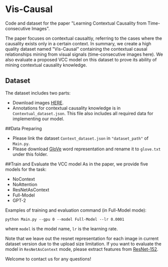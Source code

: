 # Vis-Causal
Code and dataset for the paper "Learning Contextual Causality from Time-consecutive Images".

The paper focuses on contextual causaltiy, referring to the cases where the causality exists only in a certain context. In summary, we create a high quality dataset named "Vis-Causal" containing the contextual causal relationships mining from visual signals (time-consecutive images here).
We also evaluate a proposed VCC model on this dataset to prove its ability of mining contextual causality knowledge.

## Dataset
The dataset includes two parts:

* Download images [HERE](https://mycuhk-my.sharepoint.com/:f:/g/personal/1155160328_link_cuhk_edu_hk/EofV9h11SnZKhR8NtHX-o4YBTooSa5QxHiuQPg9bG1_eaQ?e=0EYLe2).
* Annotations for contextual causality knowledge is in `Contextual_dataset.json`. This file also includes all required data for implementing our model.

##Data Preparing
* Please link the dataset `Context_dataset.json` in `"dataset_path"` of `Main.py`. 
* Please download [GloVe](http://nlp.stanford.edu/data/wordvecs/glove.6B.zip) word representation and rename it to `glove.txt` under this folder. 

##Train and Evaluate the VCC model
As in the paper, we provide five models for the task:  

- NoContext
- NoAttention
- ResNetAsContext
- Full-Model
- GPT-2

Examples of training and evaluation command (in Full-Model mode):  
```
python Main.py --gpu 0 --model Full-Model --lr 0.0001
```
where `model` is the model name, `lr` is the learning rate.

Note that we leave out the resnet representation for each image in current dataset version due to the upload size limitation.
If you want to evaluate the model in `ResNetAsContext` mode, please extract features from [ResNet-152](https://github.com/pytorch/vision/blob/master/torchvision/models/resnet.py).

Welcome to contact us for any questions!
